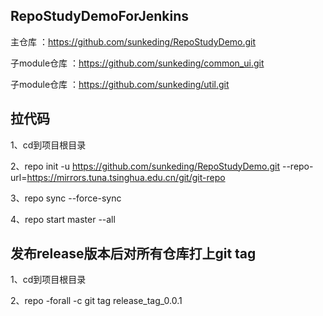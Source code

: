 ## RepoStudyDemoForJenkins

主仓库 ：https://github.com/sunkeding/RepoStudyDemo.git

子module仓库 ：https://github.com/sunkeding/common_ui.git

子module仓库 ：https://github.com/sunkeding/util.git

## 拉代码

1、cd到项目根目录

2、repo init -u https://github.com/sunkeding/RepoStudyDemo.git --repo-url=https://mirrors.tuna.tsinghua.edu.cn/git/git-repo

3、repo sync --force-sync

4、repo start master --all

## 发布release版本后对所有仓库打上git tag

1、cd到项目根目录

2、repo -forall -c git tag  release_tag_0.0.1
